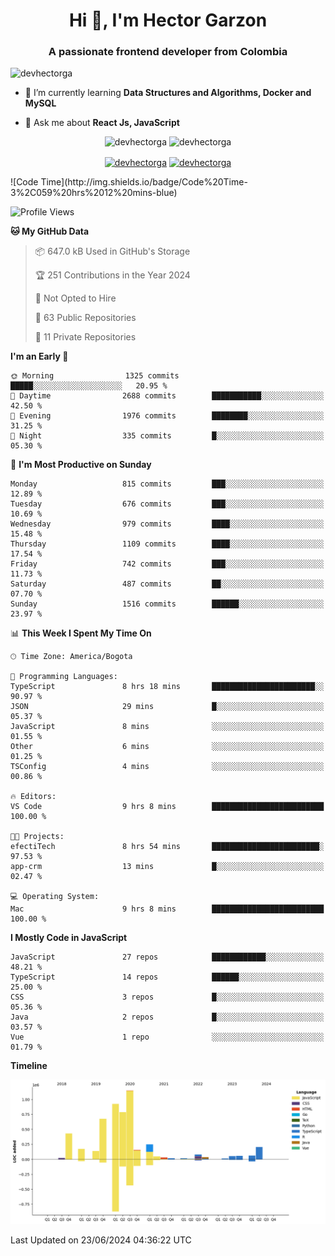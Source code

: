 <h1 align="center">Hi 👋, I'm Hector Garzon</h1>
<h3 align="center">A passionate frontend developer from Colombia</h3>

<p align="left"> <img src="https://komarev.com/ghpvc/?username=devhectorga" alt="devhectorga" /> </p>

- 🌱 I’m currently learning **Data Structures and Algorithms, Docker and MySQL**

- 💬 Ask me about **React Js, JavaScript**

<p align="center"> <img src="https://github-readme-stats.vercel.app/api?username=devhectorga&count_private=true&show_icons=true" alt="devhectorga" /> <img src="https://github-readme-stats.vercel.app/api/top-langs/?username=devhectorga&layout=compact" alt="devhectorga" /></p>

<p align="center">
<a href="https://twitter.com/devhectorga" target="blank"><img align="center" src="https://cdn.jsdelivr.net/npm/simple-icons@3.0.1/icons/twitter.svg" alt="devhectorga" height="20" width="20" /></a>
<a href="https://linkedin.com/in/devhectorga" target="blank"><img align="center" src="https://cdn.jsdelivr.net/npm/simple-icons@3.0.1/icons/linkedin.svg" alt="devhectorga" height="20" width="20" /></a>
</p>
<!--START_SECTION:waka-->
![Code Time](http://img.shields.io/badge/Code%20Time-3%2C059%20hrs%2012%20mins-blue)

![Profile Views](http://img.shields.io/badge/Profile%20Views-0-blue)

**🐱 My GitHub Data** 

> 📦 647.0 kB Used in GitHub's Storage 
 > 
> 🏆 251 Contributions in the Year 2024
 > 
> 🚫 Not Opted to Hire
 > 
> 📜 63 Public Repositories 
 > 
> 🔑 11 Private Repositories 
 > 
**I'm an Early 🐤** 

```text
🌞 Morning                1325 commits        █████░░░░░░░░░░░░░░░░░░░░   20.95 % 
🌆 Daytime                2688 commits        ███████████░░░░░░░░░░░░░░   42.50 % 
🌃 Evening                1976 commits        ████████░░░░░░░░░░░░░░░░░   31.25 % 
🌙 Night                  335 commits         █░░░░░░░░░░░░░░░░░░░░░░░░   05.30 % 
```
📅 **I'm Most Productive on Sunday** 

```text
Monday                   815 commits         ███░░░░░░░░░░░░░░░░░░░░░░   12.89 % 
Tuesday                  676 commits         ███░░░░░░░░░░░░░░░░░░░░░░   10.69 % 
Wednesday                979 commits         ████░░░░░░░░░░░░░░░░░░░░░   15.48 % 
Thursday                 1109 commits        ████░░░░░░░░░░░░░░░░░░░░░   17.54 % 
Friday                   742 commits         ███░░░░░░░░░░░░░░░░░░░░░░   11.73 % 
Saturday                 487 commits         ██░░░░░░░░░░░░░░░░░░░░░░░   07.70 % 
Sunday                   1516 commits        ██████░░░░░░░░░░░░░░░░░░░   23.97 % 
```


📊 **This Week I Spent My Time On** 

```text
🕑︎ Time Zone: America/Bogota

💬 Programming Languages: 
TypeScript               8 hrs 18 mins       ███████████████████████░░   90.97 % 
JSON                     29 mins             █░░░░░░░░░░░░░░░░░░░░░░░░   05.37 % 
JavaScript               8 mins              ░░░░░░░░░░░░░░░░░░░░░░░░░   01.55 % 
Other                    6 mins              ░░░░░░░░░░░░░░░░░░░░░░░░░   01.25 % 
TSConfig                 4 mins              ░░░░░░░░░░░░░░░░░░░░░░░░░   00.86 % 

🔥 Editors: 
VS Code                  9 hrs 8 mins        █████████████████████████   100.00 % 

🐱‍💻 Projects: 
efectiTech               8 hrs 54 mins       ████████████████████████░   97.53 % 
app-crm                  13 mins             █░░░░░░░░░░░░░░░░░░░░░░░░   02.47 % 

💻 Operating System: 
Mac                      9 hrs 8 mins        █████████████████████████   100.00 % 
```

**I Mostly Code in JavaScript** 

```text
JavaScript               27 repos            ████████████░░░░░░░░░░░░░   48.21 % 
TypeScript               14 repos            ██████░░░░░░░░░░░░░░░░░░░   25.00 % 
CSS                      3 repos             █░░░░░░░░░░░░░░░░░░░░░░░░   05.36 % 
Java                     2 repos             █░░░░░░░░░░░░░░░░░░░░░░░░   03.57 % 
Vue                      1 repo              ░░░░░░░░░░░░░░░░░░░░░░░░░   01.79 % 
```



**Timeline**

![Lines of Code chart](https://raw.githubusercontent.com/devHectorGa/devHectorGa/master/assets/bar_graph.png)


 Last Updated on 23/06/2024 04:36:22 UTC
<!--END_SECTION:waka-->
